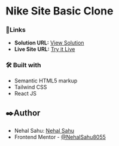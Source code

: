 # Nike Site Basic Clone

### 🔗Links

- **Solution URL:** [View Solution]()
- **Live Site URL:** [Try it Live]()

### 🛠️ Built with

- Semantic HTML5 markup
- Tailwind CSS
- React JS

## ✒️Author

- Nehal Sahu: [Nehal Sahu](https://github.com/NehalSahu8055)
- Frontend Mentor - [@NehalSahu8055](https://www.frontendmentor.io/profile/NehalSahu8055)

